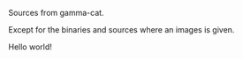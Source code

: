 Sources from gamma-cat.

Except for the binaries and sources where an images is given.

Hello world!
